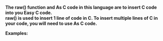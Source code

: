 **The raw() function and As C code in this language are to insert C code into you Easy C code.**\
**raw() is used to insert 1 line of code in C. To insert multiple lines of C in your code, you will need to use As C code.**

**Examples:**
